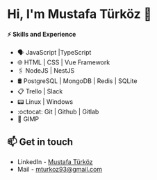 # Hi, I'm Mustafa Türköz 👋

#### ⚡ Skills and Experience
* 🗣 JavaScript |TypeScript
* 🌐 HTML | CSS | Vue Framework
* 🖇️ NodeJS | NestJS
* 🛢️ PostgreSQL | MongoDB | Redis | SQLite
* 📋 Trello | Slack
* 📟 Linux | Windows
* :octocat: Git | Github | Gitlab
* 🎨 GIMP

## 📫 Get in touch
- LinkedIn - [Mustafa Türköz](https://in.linkedin.com/in/mturkoz)
- Mail - [mturkoz93@gmail.com](mailto:mturkoz93@gmail.com)

<!--
**mturkoz93/mturkoz93** is a ✨ _special_ ✨ repository because its `README.md` (this file) appears on your GitHub profile.

Here are some ideas to get you started:

- 🔭 I’m currently working on ...
- 🌱 I’m currently learning ...
- 👯 I’m looking to collaborate on ...
- 🤔 I’m looking for help with ...
- 💬 Ask me about ...
- 📫 How to reach me: ...
- 😄 Pronouns: ...
- ⚡ Fun fact: ...
-->
